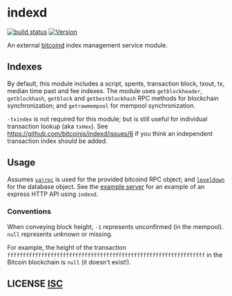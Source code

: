 # indexd
[![build status](https://secure.travis-ci.org/dcousens/indexd.png)](http://travis-ci.org/dcousens/indexd)
[![Version](https://img.shields.io/npm/v/indexd.svg)](https://www.npmjs.org/package/indexd)

An external [bitcoind](https://github.com/bitcoin/bitcoin) index management service module.


## Indexes
By default,  this module includes a script, spents, transaction block, txout, tx, median time past and fee indexes.
The module uses `getblockheader`, `getblockhash`, `getblock` and `getbestblockhash` RPC methods for blockchain synchronization;  and `getrawmempool` for mempool synchronization.

`-txindex` is not required for this module; but is still useful for individual transaction lookup (aka `txHex`).
See https://github.com/bitcoinjs/indexd/issues/6 if you think an independent transaction index should be added.


## Usage
Assumes [`yajrpc`](https://github.com/dcousens/yajrpc) is used for the provided bitcoind RPC object; and [`leveldown`](https://github.com/level/leveldown) for the database object.
See the [example server](https://github.com/bitcoinjs/private-bitcoin) for an example of an express HTTP API using `indexd`.


### Conventions
When conveying block height, `-1` represents unconfirmed (in the mempool).
`null` represents unknown or missing.

For example, the height of the transaction `ffffffffffffffffffffffffffffffffffffffffffffffffffffffffffffffff` in the Bitcoin blockchain is `null` (it doesn't exist!).


## LICENSE [ISC](LICENSE)

